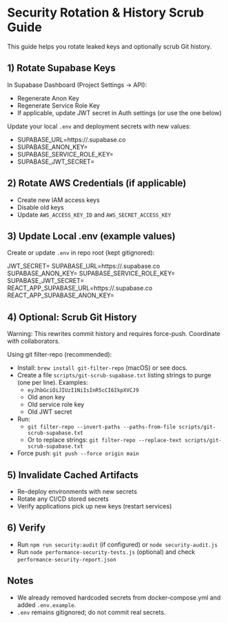 # Security Rotation & History Scrub Guide

This guide helps you rotate leaked keys and optionally scrub Git history.

## 1) Rotate Supabase Keys

In Supabase Dashboard (Project Settings → API):

- Regenerate Anon Key
- Regenerate Service Role Key
- If applicable, update JWT secret in Auth settings (or use the one below)

Update your local `.env` and deployment secrets with new values:

- SUPABASE_URL=https://<your-project-ref>.supabase.co
- SUPABASE_ANON_KEY=<new-anon-key>
- SUPABASE_SERVICE_ROLE_KEY=<new-service-role-key>
- SUPABASE_JWT_SECRET=<new-jwt-secret>

## 2) Rotate AWS Credentials (if applicable)

- Create new IAM access keys
- Disable old keys
- Update `AWS_ACCESS_KEY_ID` and `AWS_SECRET_ACCESS_KEY`

## 3) Update Local .env (example values)

Create or update `.env` in repo root (kept gitignored):

JWT_SECRET=<paste-generated-secret>
SUPABASE_URL=https://<your-project-ref>.supabase.co
SUPABASE_ANON_KEY=<new-anon-key>
SUPABASE_SERVICE_ROLE_KEY=<new-service-role-key>
SUPABASE_JWT_SECRET=<new-jwt-secret>
REACT_APP_SUPABASE_URL=https://<your-project-ref>.supabase.co
REACT_APP_SUPABASE_ANON_KEY=<new-anon-key>

## 4) Optional: Scrub Git History

Warning: This rewrites commit history and requires force-push. Coordinate with collaborators.

Using git filter-repo (recommended):

- Install: `brew install git-filter-repo` (macOS) or see docs.
- Create a file `scripts/git-scrub-supabase.txt` listing strings to purge (one per line). Examples:
  - `eyJhbGciOiJIUzI1NiIsInR5cCI6IkpXVCJ9`
  - Old anon key
  - Old service role key
  - Old JWT secret
- Run:
  - `git filter-repo --invert-paths --paths-from-file scripts/git-scrub-supabase.txt`
  - Or to replace strings: `git filter-repo --replace-text scripts/git-scrub-supabase.txt`
- Force push: `git push --force origin main`

## 5) Invalidate Cached Artifacts

- Re-deploy environments with new secrets
- Rotate any CI/CD stored secrets
- Verify applications pick up new keys (restart services)

## 6) Verify

- Run `npm run security:audit` (if configured) or `node security-audit.js`
- Run `node performance-security-tests.js` (optional) and check `performance-security-report.json`

## Notes

- We already removed hardcoded secrets from docker-compose.yml and added `.env.example`.
- `.env` remains gitignored; do not commit real secrets.
